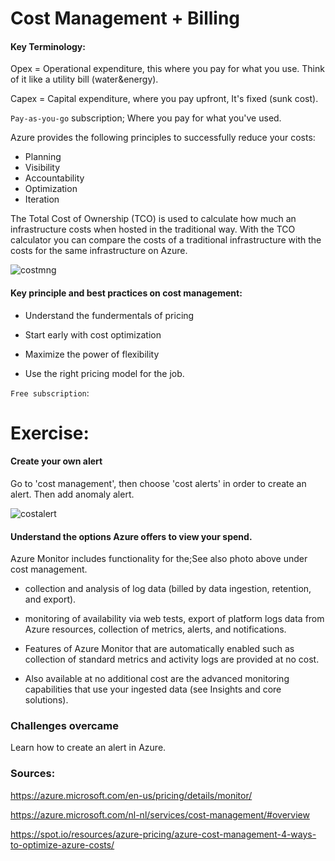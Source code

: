 # Cost Management + Billing

#### Key Terminology:

Opex = Operational expenditure, this where you pay for what you use. Think of it like a utility bill (water&energy).

Capex = Capital expenditure, where you pay upfront, It's fixed (sunk cost).

`Pay-as-you-go` subscription;
Where you pay for what you've used.

Azure provides the following principles to successfully reduce your costs:

- Planning
- Visibility
- Accountability
- Optimization
- Iteration

The Total Cost of Ownership (TCO) is used to calculate how much an infrastructure costs when hosted in the traditional way. With the TCO calculator you can compare the costs of a traditional infrastructure with the costs for the same infrastructure on Azure.

![costmng](../00_includes/Week4-Azure-costmng-02.png)

#### Key principle and best practices on cost management:

- Understand the fundermentals of pricing

- Start early with cost optimization

- Maximize the power of flexibility

- Use the right pricing model for the job.

`Free subscription`:





# Exercise:

#### Create your own alert 

Go to 'cost management', then choose 'cost alerts' in order to create an alert. Then add anomaly alert.

![costalert](../00_includes/AZ-costmng.png)

#### Understand the options Azure offers to view your spend.

Azure Monitor includes functionality for the;See also photo above under cost management.

- collection and analysis of log data (billed by data ingestion, retention, and export).

- monitoring of availability via web tests, export of platform logs data from Azure resources, collection of metrics, alerts, and notifications. 

- Features of Azure Monitor that are automatically enabled such as collection of standard metrics and activity logs are provided at no cost. 

- Also available at no additional cost are the advanced monitoring capabilities that use your ingested data (see Insights and core solutions).

### Challenges overcame

Learn how to create an alert in Azure. 

### Sources:

https://azure.microsoft.com/en-us/pricing/details/monitor/

https://azure.microsoft.com/nl-nl/services/cost-management/#overview




https://spot.io/resources/azure-pricing/azure-cost-management-4-ways-to-optimize-azure-costs/